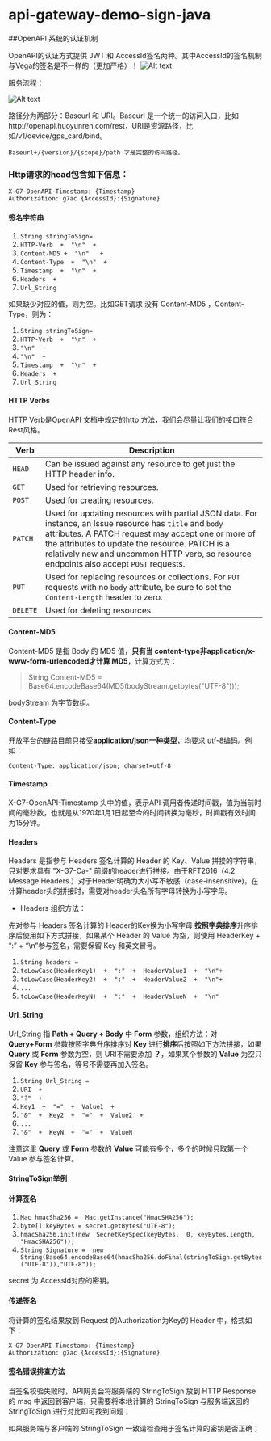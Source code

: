 # api-gateway-demo-sign-java
##OpenAPI 系统的认证机制

OpenAPI的认证方式提供 JWT 和 AccessId签名两种。其中AccessId的签名机制与Vega的签名是不一样的（更加严格）！
![Alt text](./1506567324611.png)


服务流程：

![Alt text](./1506567361509.png)

路径分为两部分：Baseurl 和 URI。Baseurl 是一个统一的访问入口，比如http://openapi.huoyunren.com/rest，URI是资源路径，比如/v1/device/gps_card/bind。

```
Baseurl+/{version}/{scope}/path 才是完整的访问路径。
```


### Http请求的head包含如下信息：
```
X-G7-OpenAPI-Timestamp: {Timestamp}
Authorization: g7ac {AccessId}:{Signature}
```


#### 签名字符串



1.  `String stringToSign=  `
2.  `HTTP-Verb  +  "\n"  +  `
3.  `Content-MD5 +  "\n"   +`
4.  `Content-Type  +  "\n"  +  `
5.  `Timestamp  +  "\n"  +  `
6.  `Headers  +  `
7.  `Url_String`


如果缺少对应的值，则为空。比如GET请求 没有 Content-MD5 ，Content-Type，则为：

1.  `String stringToSign=  `
2.  `HTTP-Verb  +  "\n"  +  `
3.  `"\n"  +    `
4.  `"\n"  +  `
5.  `Timestamp  +  "\n"  +  `
6.  `Headers  +  `
7.  `Url_String`


#### HTTP Verbs

HTTP Verb是OpenAPI 文档中规定的http 方法，我们会尽量让我们的接口符合Rest风格。

| Verb | Description |
| --- | --- |
| `HEAD` | Can be issued against any resource to get just the HTTP header info. |
| `GET` | Used for retrieving resources. |
| `POST` | Used for creating resources. |
| `PATCH` | Used for updating resources with partial JSON data. For instance, an Issue resource has `title` and `body` attributes. A PATCH request may accept one or more of the attributes to update the resource. PATCH is a relatively new and uncommon HTTP verb, so resource endpoints also accept `POST` requests. |
| `PUT` | Used for replacing resources or collections. For `PUT` requests with no `body` attribute, be sure to set the `Content-Length` header to zero. |
| `DELETE` | Used for deleting resources. |


#### Content-MD5

Content-MD5 是指 Body 的 MD5 值，**只有当 content-type非application/x-www-form-urlencoded才计算 MD5**，计算方式为：

 > String Content-MD5 =   Base64.encodeBase64(MD5(bodyStream.getbytes("UTF-8")));

bodyStream 为字节数组。

#### Content-Type

开放平台的链路目前只接受**application/json一种类型**，均要求 utf-8编码。例如：

```
Content-Type: application/json; charset=utf-8
```

#### Timestamp

X-G7-OpenAPI-Timestamp 头中的值，表示API 调用者传递时间戳，值为当前时间的毫秒数，也就是从1970年1月1日起至今的时间转换为毫秒，时间戳有效时间为15分钟。

#### Headers

Headers 是指参与 Headers 签名计算的 Header 的 Key、Value 拼接的字符串，只对要求具有 "X-G7-Ca-" 前缀的header进行拼接。由于RFT2616（4.2 Message Headers
）对于Header明确为大小写不敏感（case-insensitive)，在计算header头的拼接时，需要对header头名所有字母转换为小写字母。

*   Headers 组织方法：

先对参与 Headers 签名计算的 Header的Key换为小写字母 **按照字典排序**升序排序后使用如下方式拼接，如果某个 Header 的 Value 为空，则使用 HeaderKey + “:” + “\n”参与签名，需要保留 Key 和英文冒号。

1.  `String headers =`
2.  `toLowCase(HeaderKey1)  +  ":"  +  HeaderValue1  +  "\n"+`
3.  `toLowCase(HeaderKey2)  +  ":"  +  HeaderValue2  +  "\n"+`
4.  `...`
5.  `toLowCase(HeaderKeyN)  +  ":"  +  HeaderValueN  +  "\n"`


#### Url_String

Url_String 指 **Path + Query + Body** 中 **Form** 参数，组织方法：对 **Query+Form** 参数按照字典升序排序对 **Key** 进行**排序**后按照如下方法拼接，如果 **Query** 或 **Form** 参数为空，则 URI不需要添加 **？**，如果某个参数的 **Value** 为空只保留 **Key** 参与签名，等号不需要再加入签名。

1.  `String Url_String =`
2.  `URI  +`
3.  `"?"  +`
4.  `Key1  +  "="  +  Value1  +`
5.  `"&"  +  Key2  +  "="  +  Value2  +`
6.  `...`
7.  `"&"  +  KeyN  +  "="  +  ValueN`

注意这里 **Query** 或 **Form** 参数的 **Value** 可能有多个，多个的时候只取第一个 Value 参与签名计算。


#### StringToSign举例



#### 计算签名



1.  `Mac hmacSha256 =  Mac.getInstance("HmacSHA256");`
2.  `byte[] keyBytes = secret.getBytes("UTF-8");`
3.  `hmacSha256.init(new  SecretKeySpec(keyBytes,  0, keyBytes.length,  "HmacSHA256"));`
4.  `String Signature =  new  String(Base64.encodeBase64(hmacSha256.doFinal(stringToSign.getBytes("UTF-8")),"UTF-8"));`

secret 为 AccessId对应的密钥。


#### 传递签名

将计算的签名结果放到 Request 的Authorization为Key的 Header 中，格式如下：
```
X-G7-OpenAPI-Timestamp: {Timestamp}
Authorization: g7ac {AccessId}:{Signature}
```



#### 签名错误排查方法

当签名校验失败时，API网关会将服务端的 StringToSign 放到 HTTP Response 的 msg 中返回到客户端，只需要将本地计算的 StringToSign 与服务端返回的 StringToSign 进行对比即可找到问题；

如果服务端与客户端的 StringToSign 一致请检查用于签名计算的密钥是否正确；

